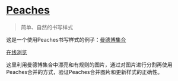 # [Peaches](https://github.com/sliuqin/peaches)

> 简单、自然的书写样式

这是一个使用Peaches书写样式的例子：[曼德博集合](http://zh.wikipedia.org/zh-cn/%E6%9B%BC%E5%BE%B7%E5%8D%9A%E9%9B%86%E5%90%88)

[在线浏览](http://sliuqin.github.io/peaches-example-Mandelbrot/)

这里利用曼德博集合中漂亮和有规则的图片，通过对图片进行分割再使用Peaches合并的方式，验证Peaches合并图片和更新样式的正确性。